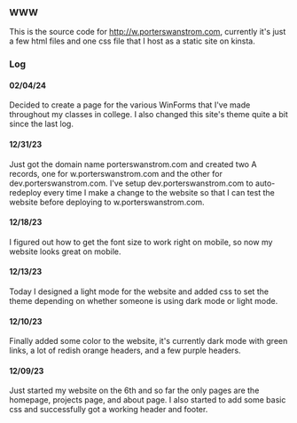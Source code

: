 ### WWW

This is the source code for http://w.porterswanstrom.com,
currently it's just a few html files and one css file that
I host as a static site on kinsta.

### Log

#### 02/04/24
Decided to create a page for the various WinForms that I've
made throughout my classes in college. I also changed this
site's theme quite a bit since the last log.

#### 12/31/23
Just got the domain name porterswanstrom.com and created two
A records, one for w.porterswanstrom.com and the other for
dev.porterswanstrom.com. I've setup dev.porterswanstrom.com to
auto-redeploy every time I make a change to the website so that
I can test the website before deploying to w.porterswanstrom.com.

#### 12/18/23
I figured out how to get the font size to work right on
mobile, so now my website looks great on mobile.

#### 12/13/23
Today I designed a light mode for the website and added css
to set the theme depending on whether someone is using dark
mode or light mode.

#### 12/10/23
Finally added some color to the website, it's currently
dark mode with green links, a lot of redish orange headers,
and a few purple headers.

#### 12/09/23
Just started my website on the 6th and so far the only
pages are the homepage, projects page, and about page.
I also started to add some basic css and successfully got
a working header and footer.
